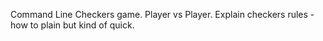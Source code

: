 Command Line Checkers game. Player vs Player.
Explain checkers rules - how to plain but kind of quick.
